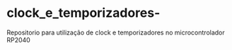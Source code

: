 # clock_e_temporizadores-
Repositorio para utilização de clock e temporizadores no microcontrolador RP2040
